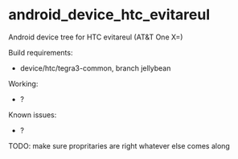 android_device_htc_evitareul
========================

Android device tree for HTC evitareul (AT&T One X=)

Build requirements:
* device/htc/tegra3-common, branch jellybean

Working:
* ?

Known issues:
* ?

TODO:
make sure propritaries are right
whatever else comes along

